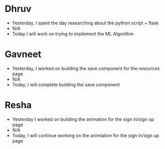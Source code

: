 # Dhruv

- Yesterday, I spent the day researching about the python script + flask
- N/A
- Today I will work on trying to implement the ML Algorithm

# Gavneet

- Yesterday, I worked on building the save component for the resources page
- N/A
- Today, I will complete building the save component

# Resha

- Yesterday I worked on building the animation for the sign in/sign up page
- N/A
- Today, I will continue working on the animiation for the sign in/sign up page
